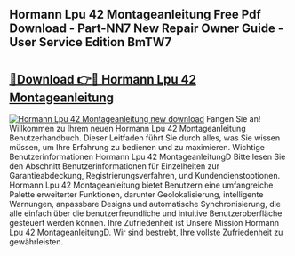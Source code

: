 ## Hormann Lpu 42 Montageanleitung Free Pdf Download - Part-NN7 New Repair Owner Guide - User Service Edition BmTW7

# <h2><a href="http://df7b0a.blite.top/?on=Hormann+Lpu+42+Montageanleitung">🔗Download 👉🔴 Hormann Lpu 42 Montageanleitung</a></h2>

[![Hormann Lpu 42 Montageanleitung new download](https://i.imgur.com/lujVjoI.png)](http://df7b0a.blite.top/?on=Hormann+Lpu+42+Montageanleitung)
Fangen Sie an! Willkommen zu Ihrem neuen Hormann Lpu 42 Montageanleitung Benutzerhandbuch. Dieser Leitfaden führt Sie durch alles, was Sie wissen müssen, um Ihre Erfahrung zu bedienen und zu maximieren. Wichtige Benutzerinformationen Hormann Lpu 42 MontageanleitungD Bitte lesen Sie den Abschnitt Benutzerinformationen für Einzelheiten zur Garantieabdeckung, Registrierungsverfahren, und Kundendienstoptionen. Hormann Lpu 42 Montageanleitung bietet Benutzern eine umfangreiche Palette erweiterter Funktionen, darunter Geolokalisierung, intelligente Warnungen, anpassbare Designs und automatische Synchronisierung, die alle einfach über die benutzerfreundliche und intuitive Benutzeroberfläche gesteuert werden können. Ihre Zufriedenheit ist Unsere Mission Hormann Lpu 42 MontageanleitungD. Wir sind bestrebt, Ihre vollste Zufriedenheit zu gewährleisten.
